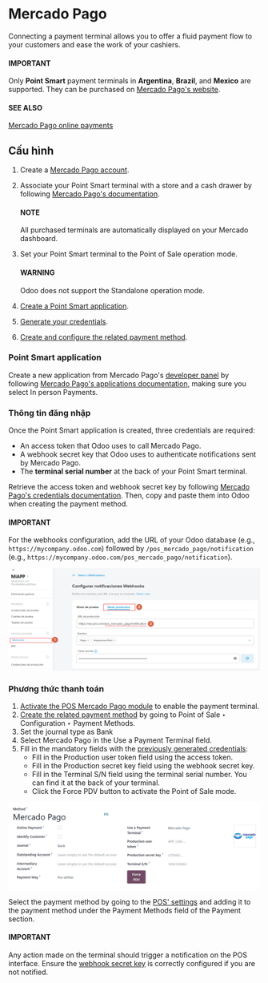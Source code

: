 # Mercado Pago

Connecting a payment terminal allows you to offer a fluid payment flow to your customers and ease
the work of your cashiers.

#### IMPORTANT
Only **Point Smart** payment terminals in **Argentina**, **Brazil**, and **Mexico** are
supported. They can be purchased on [Mercado Pago's website](https://www.mercadopago.com.mx/herramientas-para-vender/lectores-point).

#### SEE ALSO
[Mercado Pago online payments](https://www.mercadopago.com.mx/herramientas-para-vender/check-out#benefits-checkout)

<a id="pos-mercado-pago-configuration"></a>

## Cấu hình

1. Create a [Mercado Pago account](https://www.mercadopago.com.mx/).
2. Associate your Point Smart terminal with a store and a cash drawer by
   following [Mercado Pago's documentation](https://vendedores.mercadolibre.com.ar/nota/locales-una-herramienta-para-mejorar-la-gestion-de-tus-puntos-de-venta/).

   #### NOTE
   All purchased terminals are automatically displayed on your Mercado dashboard.
3. Set your Point Smart terminal to the Point of Sale operation mode.

   #### WARNING
   Odoo does not support the Standalone operation mode.
4. [Create a Point Smart application](#pos-mercado-pago-application).
5. [Generate your credentials](#pos-mercado-pago-credentials).
6. [Create and configure the related payment method](#pos-mercado-pago-method).

<a id="pos-mercado-pago-application"></a>

### Point Smart application

Create a new application from Mercado Pago's [developer panel](https://www.mercadopago.com/developers) by following [Mercado Pago's applications documentation](https://www.mercadopago.com.mx/ayuda/20152), making sure you select In
person Payments.

<a id="pos-mercado-pago-credentials"></a>

### Thông tin đăng nhập

Once the Point Smart application is created, three credentials are required:

- An access token that Odoo uses to call Mercado Pago.
- A webhook secret key that Odoo uses to authenticate notifications sent by Mercado Pago.
- The **terminal serial number** at the back of your Point Smart terminal.

Retrieve the access token and webhook secret key by following [Mercado Pago's credentials
documentation](https://www.mercadopago.com.mx/developers/en/docs/your-integrations/credentials).
Then, copy and paste them into Odoo when creating the payment method.

#### IMPORTANT
For the webhooks configuration, add the URL of your Odoo database (e.g.,
`https://mycompany.odoo.com`) followed by `/pos_mercado_pago/notification` (e.g.,
`https://mycompany.odoo.com/pos_mercado_pago/notification`).

![Webhooks configuration on Mercado Pago.](../../../../../_images/webhooks1.png)

<a id="pos-mercado-pago-method"></a>

### Phương thức thanh toán

1. [Activate the POS Mercado Pago module](../../../../general/apps_modules.md) to enable the
   payment terminal.
2. [Create the related payment method](../../payment_methods.md) by going to
   Point of Sale ‣ Configuration ‣ Payment Methods.
3. Set the journal type as Bank
4. Select Mercado Pago in the Use a Payment Terminal field.
5. Fill in the mandatory fields with the [previously generated credentials](#pos-mercado-pago-credentials):
   - Fill in the Production user token field using the access token.
   - Fill in the Production secret key field using the webhook secret key.
   - Fill in the Terminal S/N field using the terminal serial number. You can find it at
     the back of your terminal.
   - Click the Force PDV button to activate the Point of Sale mode.

![Form to create a new payment method.](../../../../../_images/payment-method3.png)

Select the payment method by going to the [POS' settings](../../configuration.md#configuration-settings) and adding
it to the payment method under the Payment Methods field of the Payment
section.

#### IMPORTANT
Any action made on the terminal should trigger a notification on the POS interface. Ensure the
[webhook secret key](#pos-mercado-pago-credentials) is correctly configured if you are not
notified.
